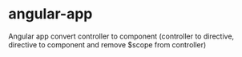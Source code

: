 # angular-app
Angular app convert controller to component (controller to directive, directive to component and remove $scope from controller)
